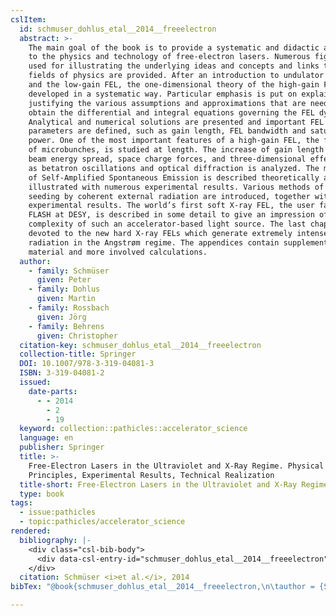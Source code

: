 ```yaml
---
cslItem:
  id: schmuser_dohlus_etal__2014__freeelectron
  abstract: >-
    The main goal of the book is to provide a systematic and didactic approach
    to the physics and technology of free-electron lasers. Numerous figures are
    used for illustrating the underlying ideas and concepts and links to other
    fields of physics are provided. After an introduction to undulator radiation
    and the low-gain FEL, the one-dimensional theory of the high-gain FEL is
    developed in a systematic way. Particular emphasis is put on explaining and
    justifying the various assumptions and approximations that are needed to
    obtain the differential and integral equations governing the FEL dynamics.
    Analytical and numerical solutions are presented and important FEL
    parameters are defined, such as gain length, FEL bandwidth and saturation
    power. One of the most important features of a high-gain FEL, the formation
    of microbunches, is studied at length. The increase of gain length due to
    beam energy spread, space charge forces, and three-dimensional effects such
    as betatron oscillations and optical diffraction is analyzed. The mechanism
    of Self-Amplified Spontaneous Emission is described theoretically and
    illustrated with numerous experimental results. Various methods of FEL
    seeding by coherent external radiation are introduced, together with
    experimental results. The world’s first soft X-ray FEL, the user facility
    FLASH at DESY, is described in some detail to give an impression of the
    complexity of such an accelerator-based light source. The last chapter is
    devoted to the new hard X-ray FELs which generate extremely intense
    radiation in the Angstrøm regime. The appendices contain supplementary
    material and more involved calculations.
  author:
    - family: Schmüser
      given: Peter
    - family: Dohlus
      given: Martin
    - family: Rossbach
      given: Jörg
    - family: Behrens
      given: Christopher
  citation-key: schmuser_dohlus_etal__2014__freeelectron
  collection-title: Springer
  DOI: 10.1007/978-3-319-04081-3
  ISBN: 3-319-04081-2
  issued:
    date-parts:
      - - 2014
        - 2
        - 19
  keyword: collection::pathicles::accelerator_science
  language: en
  publisher: Springer
  title: >-
    Free-Electron Lasers in the Ultraviolet and X-Ray Regime. Physical
    Principles, Experimental Results, Technical Realization
  title-short: Free-Electron Lasers in the Ultraviolet and X-Ray Regime.
  type: book
tags:
  - issue:pathicles
  - topic:pathicles/accelerator_science
rendered:
  bibliography: |-
    <div class="csl-bib-body">
      <div data-csl-entry-id="schmuser_dohlus_etal__2014__freeelectron" class="csl-entry">Schmüser, P. <i>et al.</i> 2014 <i>Free-Electron Lasers in the Ultraviolet and X-Ray Regime. Physical Principles, Experimental Results, Technical Realization</i>. Springer (Springer). doi:10.1007/978-3-319-04081-3.</div>
    </div>
  citation: Schmüser <i>et al.</i>, 2014
bibTex: "@book{schmuser_dohlus_etal__2014__freeelectron,\n\tauthor = {Schm{\\\" u}ser, Peter and Dohlus, Martin and Rossbach, J{\\\" o}rg and Behrens, Christopher},\n\tseries = {Springer},\n\tyear = {2014},\n\tmonth = {feb 19},\n\tpublisher = {Springer},\n\ttitle = {Free-{Electron} {Lasers} in the {Ultraviolet} and {X}-{Ray} {Regime}. {Physical} {Principles}, {Experimental} {Results}, {Technical} {Realization}},\n}\n\n"

---
```

